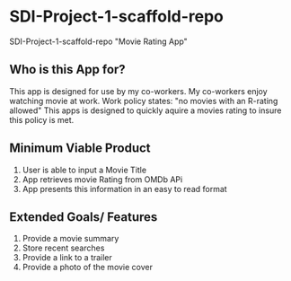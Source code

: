 # SDI-Project-1-scaffold-repo
SDI-Project-1-scaffold-repo "Movie Rating App"

Who is this App for? 
---------------------
This app is designed for use by my co-workers. My co-workers enjoy watching movie at work. 
Work policy states: "no movies with an R-rating allowed"
This apps is designed to quickly aquire a movies rating to insure this policy is met.



Minimum Viable Product
----------------------
1. User is able to input a Movie Title 
2. App retrieves movie Rating from OMDb APi 
3. App presents this information in an easy to read format


Extended Goals/ Features
------------------------
1. Provide a movie summary 
2. Store recent searches
3. Provide a link to a trailer
4. Provide a photo of the movie cover


